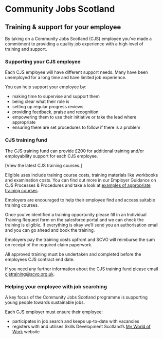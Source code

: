# Community Jobs Scotland

## Training & support for your employee

By taking on a Community Jobs Scotland (CJS) employee you’ve made a commitment to providing a quality job experience with a high level of training and support.

### Supporting your CJS employee

Each CJS employee will have different support needs. Many have been unemployed for a long time and have limited job experience.

You can help support your employee by:

* making time to supervise and support them
* being clear what their role is
* setting up regular progress reviews
* providing feedback, praise and recognition
* empowering them to use their initiative or take the lead where appropriate
* ensuring there are set procedures to follow if there is a problem

### CJS training fund

The CJS training fund can provide £200 for additional training and/or employability support for each CJS employee.

[View the latest CJS training courses.]

Eligible uses include training course costs, training materials like workbooks and examination costs. You can find out more in our Employer Guidance on CJS Processes & Procedures and take a look at [examples of appropriate training courses](cjs-training-examples.md).

Employers are encouraged to help their employee find and access suitable training courses.

Once you’ve identified a training opportunity please fill in an Individual Training Request form on the salesforce portal and we can check the training is eligible. If everything is okay we’ll send you an authorisation email and you can go ahead and book the training.

Employers pay the training costs upfront and SCVO will reimburse the sum on receipt of the required claim paperwork.

All approved training must be undertaken and completed before the employees CJS contract end date.

If you need any further information about the CJS training fund please email [cjstraining@scvo.org.uk](mailto:cjstraining@scvo.org.uk).

### Helping your employee with job searching

A key focus of the Community Jobs Scotland programme is supporting young people towards sustainable jobs.

Each CJS employer must ensure their employee:

* participates in job search and keeps up-to-date with vacancies
* registers with and utilises Skills Development Scotland’s [My World of Work](http://www.myworldofwork.co.uk/) website

